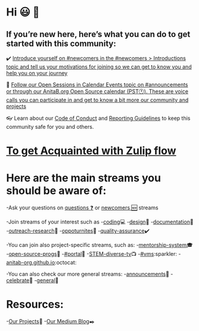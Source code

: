 # Hi :smiley: :wave:


## If you’re new here, here’s what you can do to get started with this community:

:heavy_check_mark: [Introduce yourself on #newcomers in the #newcomers > Introductions topic and tell us your motivations for joining so we can get to know you and help you on your journey](https://anitab-org.zulipchat.com/#narrow/stream/223071-newcomers)

:calendar: [Follow our Open Sessions in Calendar Events topic on #announcements or through our AnitaB.org Open Source calendar (PST:clock1:). These are voice calls you can participate in and get to know a bit more our community and projects](https://calendar.google.com/calendar/embed?src=sh10tv3mtfve62somg9nngp9tg%40group.calendar.google.com&ctz=America/Los_Angeles)

:eyeglasses: Learn about our [Code of Conduct](https://github.com/anitab-org/anitab-org.github.io/blob/develop/docs/code_of_conduct.md) and [Reporting Guidelines](https://github.com/anitab-org/anitab-org.github.io/blob/develop/docs/reporting_guidelines.md) to keep this community safe for you and others.

# [To get Acquainted with Zulip flow](https://zulipchat.com/help/getting-started-with-zulip)  

# Here are the main streams you should be aware of:

 -Ask your questions  on [questions :question:](https://anitab-org.zulipchat.com/#narrow/stream/223070-questions) or [newcomers :new:](https://anitab-org.zulipchat.com/#narrow/stream/223071-newcomers) streams 
    
 -Join streams of your interest such as 
    -[coding](https://anitab-org.zulipchat.com/#narrow/stream/216321-coding):computer:
    -[design](https://anitab-org.zulipchat.com/#narrow/stream/216323-design):art:
    -[documentation](https://anitab-org.zulipchat.com/#narrow/stream/216326-documentatio):notebook_with_decorative_cover:
    -[outreach-research](https://anitab-org.zulipchat.com/#narrow/stream/216324-outreach-research):microscope:
    -[oppoturnites](https://anitab-org.zulipchat.com/#narrow/stream/223069-opportunities):stars:
    -[quality-assurance](https://anitab-org.zulipchat.com/#narrow/stream/216325-quality-assurance):heavy_check_mark:

 -You can join also project-specific streams, such as: 
    -[mentorship-system](https://anitab-org.zulipchat.com/#narrow/stream/222534-mentorship-system):mortar_board:
    -[open-source-progs](https://anitab-org.zulipchat.com/#narrow/stream/237907-open-source-progs):confetti_ball:
    -[#portal](https://anitab-org.zulipchat.com/#narrow/stream/222540-portal):tada:
    -[STEM-diverse-tv](https://anitab-org.zulipchat.com/#narrow/stream/225705-STEM-diverse-tv):tv:
    -[#vms](https://anitab-org.zulipchat.com/#narrow/stream/222539-vms:):sparkler:
    -[anitab-org.github.io](https://anitab-org.zulipchat.com/#narrow/stream/235478-anitab-org.2Egithub.2Eio):octocat:

   
-You can also check our more general streams:
    -[announcements](https://anitab-org.zulipchat.com/#narrow/stream/213491-announcements):microphone:
    -[celebrate](https://anitab-org.zulipchat.com/#narrow/stream/223068-celebrate):sparkler:
    -[general](https://anitab-org.zulipchat.com/#narrow/stream/212722-general):newspaper:


# Resources:
 -[Our Projects](https://github.com/anitab-org):space_invader:
 -[Our Medium Blog](https://medium.com/anitab-org-open-source):black_nib:

